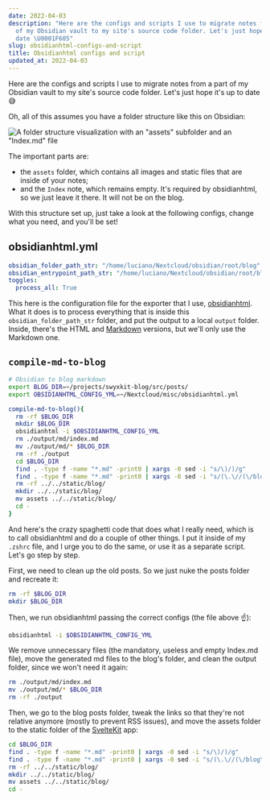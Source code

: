 ```yaml
---
date: 2022-04-03
description: "Here are the configs and scripts I use to migrate notes from a part
  of my Obsidian vault to my site's source code folder. Let's just hope it's up to
  date \U0001F605"
slug: obsidianhtml-configs-and-script
title: Obsidianhtml configs and script
updated_at: 2022-04-03
---
```

   
Here are the configs and scripts I use to migrate notes from a part of my Obsidian vault to my site's source code folder. Let's just hope it's up to date 😅   
   
Oh, all of this assumes you have a folder structure like this on Obsidian:   
   
![A folder structure visualization with an "assets" subfolder and an "Index.md" file](../assets/obsidian-blog-folder.png)   
   
The important parts are:   
   
- the `assets`  folder, which contains all images and static files that are inside of your notes;   
- and the `Index` note, which remains empty. It's required by obsidianhtml, so we just leave it there. It will not be on the blog.   
   
With this structure set up, just take a look at the following configs, change what you need, and you'll be set!   
   
## obsidianhtml.yml   
```yml
obsidian_folder_path_str: "/home/luciano/Nextcloud/obsidian/root/blog"
obsidian_entrypoint_path_str: "/home/luciano/Nextcloud/obsidian/root/blog/Index.md"
toggles:
  process_all: True
```
   
   
This here is the configuration file for the exporter that I use, [obsidianhtml](https://obsidian-html.github.io/). What it does is to process everything that is inside this `obsidian_folder_path_str` folder, and put the output to a local `output` folder. Inside, there's the HTML and [Markdown](../notes/Markdown) versions, but we'll only use the Markdown one.   
   
## `compile-md-to-blog`   
```sh
# Obsidian to blog markdown
export BLOG_DIR=~/projects/swyxkit-blog/src/posts/
export OBSIDIANHTML_CONFIG_YML=~/Nextcloud/misc/obsidianhtml.yml

compile-md-to-blog(){
  rm -rf $BLOG_DIR
  mkdir $BLOG_DIR
  obsidianhtml -i $OBSIDIANHTML_CONFIG_YML
  rm ./output/md/index.md
  mv ./output/md/* $BLOG_DIR
  rm -rf ./output
  cd $BLOG_DIR
  find . -type f -name "*.md" -print0 | xargs -0 sed -i "s/\)/)/g"
  find . -type f -name "*.md" -print0 | xargs -0 sed -i "s/(\.\//(\/blog\//g"
  rm -rf ../../static/blog/
  mkdir ../../static/blog/
  mv assets ../../static/blog/
  cd -
}
```
   
   
And here's the crazy spaghetti code that does what I really need, which is to call obsidianhtml and do a couple of other things. I put it inside of my `.zshrc` file, and I urge you to do the same, or use it as a separate script. Let's go step by step.   
   
First, we need to clean up the old posts. So we just nuke the posts folder and recreate it:   
```sh
rm -rf $BLOG_DIR
mkdir $BLOG_DIR
```
   
    
 Then, we run obsidianhtml passing the correct configs (the file above ☝️):   
 ```sh   
obsidianhtml -i $OBSIDIANHTML_CONFIG_YML   
```

We remove unnecessary files (the mandatory, useless and empty Index.md file), move the generated md files to the blog's folder, and clean the output folder, since we won't need it again:
```sh
rm ./output/md/index.md
mv ./output/md/* $BLOG_DIR
rm -rf ./output
```
   
   
Then, we go to the blog posts folder, tweak the links so that they're not relative anymore (mostly to prevent RSS issues), and move the assets folder to the static folder of the [SvelteKit](../notes/SvelteKit) app:   
```sh
cd $BLOG_DIR
find . -type f -name "*.md" -print0 | xargs -0 sed -i "s/\)/)/g"
find . -type f -name "*.md" -print0 | xargs -0 sed -i "s/(\.\//(\/blog\//g"
rm -rf ../../static/blog/
mkdir ../../static/blog/
mv assets ../../static/blog/
cd -
```
